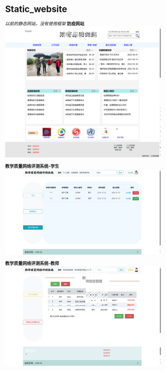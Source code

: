 # Static_website
*以前的静态网站，没有使用框架*
**防疫网站**
![防疫网站](images/fangyi.png)

**教学质量网络评测系统-学生**
![学生端](images/pingce_student.png)

**教学质量网络评测系统-教师**
![教师端](images/pingce_tercher.png)
